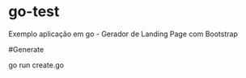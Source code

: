 # go-test
Exemplo aplicação em go - Gerador de Landing Page com Bootstrap

#Generate

go run create.go
